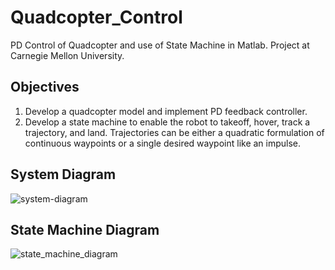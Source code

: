 # Quadcopter_Control
PD Control of Quadcopter and use of State Machine in Matlab. Project at Carnegie Mellon University.

## Objectives
1. Develop a quadcopter model and implement PD feedback controller.
2. Develop a state machine to enable the robot to takeoff, hover, track a trajectory, and land. Trajectories can be either a quadratic formulation of continuous waypoints or a single desired waypoint like an impulse.

## System Diagram
![system-diagram](https://user-images.githubusercontent.com/76025995/102175632-e1779500-3e6d-11eb-8078-a3860ad6424b.jpg)

## State Machine Diagram
![state_machine_diagram](https://user-images.githubusercontent.com/76025995/102175886-459a5900-3e6e-11eb-9845-9aa12f04f781.jpg)
